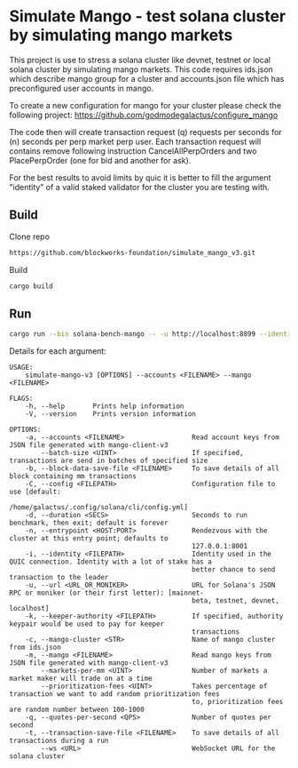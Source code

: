 # Simulate Mango - test solana cluster by simulating mango markets

This project is use to stress a solana cluster like devnet, testnet or local solana cluster by simulating mango markets. This code requires ids.json which describe mango group for a cluster and accounts.json file which has preconfigured user accounts in mango.

To create a new configuration for mango for your cluster please check the following project:
<https://github.com/godmodegalactus/configure_mango>

The code then will create transaction request (q) requests per seconds for (n) seconds per perp market perp user. Each transaction request will contains remove following instruction CancelAllPerpOrders and two PlacePerpOrder (one for bid and another for ask).

For the best results to avoid limits by quic it is better to fill the argument "identity" of a valid staked validator for the cluster you are testing with.

## Build

Clone repo
```sh
https://github.com/blockworks-foundation/simulate_mango_v3.git
```

Build
```sh
cargo build
```

## Run

```sh
cargo run --bin solana-bench-mango -- -u http://localhost:8899 --identity validator-identity.json --keeper-authority authority.json --accounts accounts.json  --mango ids.json --mango-cluster localnet --duration 10 -q 2 --transaction_save_file tlog.csv --block_data_save_file blog.csv
```

Details for each argument:
```
USAGE:
    simulate-mango-v3 [OPTIONS] --accounts <FILENAME> --mango <FILENAME>

FLAGS:
    -h, --help       Prints help information
    -V, --version    Prints version information

OPTIONS:
    -a, --accounts <FILENAME>                 Read account keys from JSON file generated with mango-client-v3
        --batch-size <UINT>                   If specified, transactions are send in batches of specified size
    -b, --block-data-save-file <FILENAME>     To save details of all block containing mm transactions
    -C, --config <FILEPATH>                   Configuration file to use [default:
                                              /home/galactus/.config/solana/cli/config.yml]
    -d, --duration <SECS>                     Seconds to run benchmark, then exit; default is forever
    -n, --entrypoint <HOST:PORT>              Rendezvous with the cluster at this entry point; defaults to
                                              127.0.0.1:8001
    -i, --identity <FILEPATH>                 Identity used in the QUIC connection. Identity with a lot of stake has a
                                              better chance to send transaction to the leader
    -u, --url <URL_OR_MONIKER>                URL for Solana's JSON RPC or moniker (or their first letter): [mainnet-
                                              beta, testnet, devnet, localhost]
    -k, --keeper-authority <FILEPATH>         If specified, authority keypair would be used to pay for keeper
                                              transactions
    -c, --mango-cluster <STR>                 Name of mango cluster from ids.json
    -m, --mango <FILENAME>                    Read mango keys from JSON file generated with mango-client-v3
        --markets-per-mm <UINT>               Number of markets a market maker will trade on at a time
        --prioritization-fees <UINT>          Takes percentage of transaction we want to add random prioritization fees
                                              to, prioritization fees are random number between 100-1000
    -q, --quotes-per-second <QPS>             Number of quotes per second
    -t, --transaction-save-file <FILENAME>    To save details of all transactions during a run
        --ws <URL>                            WebSocket URL for the solana cluster

```
